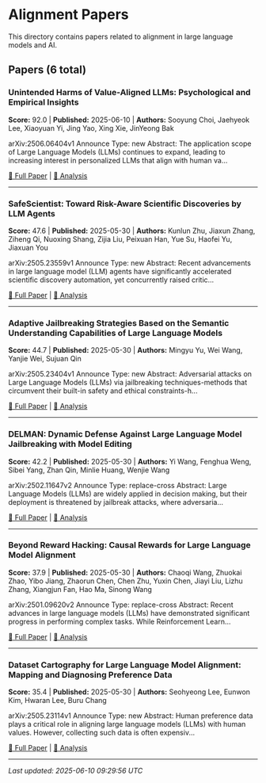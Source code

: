 # Alignment Papers

This directory contains papers related to alignment in large language models and AI.

## Papers (6 total)

### Unintended Harms of Value-Aligned LLMs: Psychological and Empirical Insights

**Score:** 92.0 | **Published:** 2025-06-10 | **Authors:** Sooyung Choi, Jaehyeok Lee, Xiaoyuan Yi, Jing Yao, Xing Xie, JinYeong Bak

arXiv:2506.06404v1 Announce Type: new 
Abstract: The application scope of Large Language Models (LLMs) continues to expand, leading to increasing interest in personalized LLMs that align with human va...

[📄 Full Paper](https://arxiv.org/abs/2506.06404) | [📝 Analysis](44a9bffddd585c09b69d48560025f93f.md)

---

### SafeScientist: Toward Risk-Aware Scientific Discoveries by LLM Agents

**Score:** 47.6 | **Published:** 2025-05-30 | **Authors:** Kunlun Zhu, Jiaxun Zhang, Ziheng Qi, Nuoxing Shang, Zijia Liu, Peixuan Han, Yue Su, Haofei Yu, Jiaxuan You

arXiv:2505.23559v1 Announce Type: new 
Abstract: Recent advancements in large language model (LLM) agents have significantly accelerated scientific discovery automation, yet concurrently raised critic...

[📄 Full Paper](https://arxiv.org/abs/2505.23559) | [📝 Analysis](2e12e9f10c33e2a9dbcf638c4a54478f.md)

---

### Adaptive Jailbreaking Strategies Based on the Semantic Understanding Capabilities of Large Language Models

**Score:** 44.7 | **Published:** 2025-05-30 | **Authors:** Mingyu Yu, Wei Wang, Yanjie Wei, Sujuan Qin

arXiv:2505.23404v1 Announce Type: new 
Abstract: Adversarial attacks on Large Language Models (LLMs) via jailbreaking techniques-methods that circumvent their built-in safety and ethical constraints-h...

[📄 Full Paper](https://arxiv.org/abs/2505.23404) | [📝 Analysis](9eae0e3840c724306b1ddc667f7e7745.md)

---

### DELMAN: Dynamic Defense Against Large Language Model Jailbreaking with Model Editing

**Score:** 42.2 | **Published:** 2025-05-30 | **Authors:** Yi Wang, Fenghua Weng, Sibei Yang, Zhan Qin, Minlie Huang, Wenjie Wang

arXiv:2502.11647v2 Announce Type: replace-cross 
Abstract: Large Language Models (LLMs) are widely applied in decision making, but their deployment is threatened by jailbreak attacks, where adversaria...

[📄 Full Paper](https://arxiv.org/abs/2502.11647) | [📝 Analysis](af885fd893f2d38a2a90b5039080b1d9.md)

---

### Beyond Reward Hacking: Causal Rewards for Large Language Model Alignment

**Score:** 37.9 | **Published:** 2025-05-30 | **Authors:** Chaoqi Wang, Zhuokai Zhao, Yibo Jiang, Zhaorun Chen, Chen Zhu, Yuxin Chen, Jiayi Liu, Lizhu Zhang, Xiangjun Fan, Hao Ma, Sinong Wang

arXiv:2501.09620v2 Announce Type: replace-cross 
Abstract: Recent advances in large language models (LLMs) have demonstrated significant progress in performing complex tasks. While Reinforcement Learn...

[📄 Full Paper](https://arxiv.org/abs/2501.09620) | [📝 Analysis](68da58ccb4c0dd5177e46296777c2f85.md)

---

### Dataset Cartography for Large Language Model Alignment: Mapping and Diagnosing Preference Data

**Score:** 35.4 | **Published:** 2025-05-30 | **Authors:** Seohyeong Lee, Eunwon Kim, Hwaran Lee, Buru Chang

arXiv:2505.23114v1 Announce Type: new 
Abstract: Human preference data plays a critical role in aligning large language models (LLMs) with human values. However, collecting such data is often expensiv...

[📄 Full Paper](https://arxiv.org/abs/2505.23114) | [📝 Analysis](27dad59e7ac7e53184138273941c05bf.md)

---


*Last updated: 2025-06-10 09:29:56 UTC*
